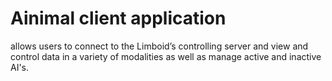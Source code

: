 # Ainimal client application

allows users to connect to the Limboid’s controlling server and view and control data in a variety of modalities as well as manage active and inactive AI's.
